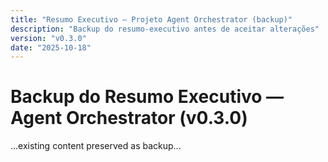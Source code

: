 ```yaml
---
title: "Resumo Executivo — Projeto Agent Orchestrator (backup)"
description: "Backup do resumo-executivo antes de aceitar alterações"
version: "v0.3.0"
date: "2025-10-18"
---
```


# Backup do Resumo Executivo — Agent Orchestrator (v0.3.0)

...existing content preserved as backup...
